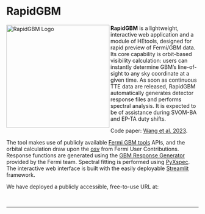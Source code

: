 # RapidGBM

<img align="left" src="https://github.com/user-attachments/assets/05c4d00c-ae6a-44cf-bf41-daa95e63b75b" alt="RapidGBM Logo" width="270"/>

**RapidGBM** is a lightweight, interactive web application and a module of HEtools, designed for rapid preview of Fermi/GBM data. Its core capability is orbit-based visibility calculation: users can instantly determine GBM’s line-of-sight to any sky coordinate at a given time. As soon as continuous TTE data are released, RapidGBM automatically generates detector response files and performs spectral analysis. It is expected to be of assistance during SVOM-BA and EP-TA duty shifts.

Code paper: [Wang et al. 2023](https://arxiv.org/abs/2303.11083).

The tool makes use of publicly available [Fermi GBM tools](https://fermi.gsfc.nasa.gov/ssc/data/analysis/gbm/gbm_data_tools/gdt-docs/) APIs, and the orbital calculation draw upon the [osv](https://fermi.gsfc.nasa.gov/ssc/data/analysis/user/Fermi_GBM_OrbitalBackgroundTool.pdf) from Fermi User Contributions. Response functions are generated using the [GBM Response Generator](https://fermi.gsfc.nasa.gov/ssc/data/analysis/gbm/DOCUMENTATION.html) provided by the Fermi team. Spectral fitting is performed using [PyXspec](https://heasarc.gsfc.nasa.gov/xanadu/xspec/python/html/index.html). The interactive web interface is built with the easily deployable [Streamlit](https://streamlit.io) framework.


We have deployed a publicly accessible, free-to-use URL at:


<br clear="left"/>

---
